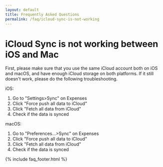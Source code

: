 ```yaml
---
layout: default
title: Frequently Asked Questions
permalink: /faq/icloud-sync-is-not-working
---
```


<h1>iCloud Sync is not working between iOS and Mac</h1>
<p>First, please make sure that you use the same iCloud account both on iOS and macOS, and have enough iCloud storage on both platforms. If it still doesn't work, please do the following troubleshooting.</p>

<p>iOS:</p>
<ol>
    <li>Go to "Settings>Sync" on Expenses</li>
    <li>Click "Force push all data to iCloud"</li>
    <li>Click "Fetch all data from iCloud"</li>
    <li>Check if the data is synced</li>
</ol>

<p>macOS:</p>
<ol>
    <li>Go to "Preferences...>Sync" on Expenses</li>
    <li>Click "Force push all data to iCloud"</li>
    <li>Click "Fetch all data from iCloud"</li>
    <li>Check if the data is synced</li>
</ol>

{% include faq_footer.html %}
